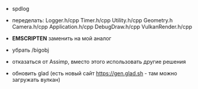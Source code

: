 ﻿- spdlog
- переделать:
	Logger.h/cpp
	Timer.h/cpp
	Utility.h/cpp
	Geometry.h
	Camera.h/cpp
	Application.h/cpp
	DebugDraw.h/cpp
	VulkanRender.h/cpp

- __EMSCRIPTEN__ заменить на мой аналог

- убрать /bigobj

- отказаться от Assimp, вместо этого использовать другие решения

- обновить glad (есть новый сайт https://gen.glad.sh - там можно загружать вулкан)